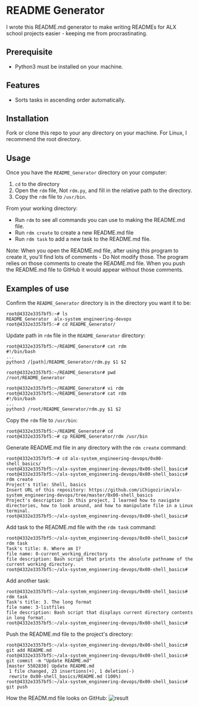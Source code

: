 # README Generator
I wrote this README.md generator to make writing READMEs for ALX school projects easier - keeping me from procrastinating. 

## Prerequisite
- Python3 must be installed on your machine.

## Features
- Sorts tasks in ascending order automatically.

## Installation
Fork or clone this repo to your any directory on your machine. For Linux, I recommend the root directory.

## Usage
Once you have the `README_Generator` directory on your computer:
1. `cd` to the directory
2. Open the `rdm` file, Not `rdm.py`, and fill in the relative path to the directory.
3. Copy the `rdm` file to `/usr/bin`.

From your working directory:
- Run `rdm` to see all commands you can use to making the README.md file.
- Run `rdm create` to create a new README.md file
- Run `rdm task` to add a new task to the README.md file.

Note: When you open the README.md file, after using this program to create it, you'll find lots of comments - Do Not modify those. The program relies on those comments to create the README.md file. When you push the README.md file to GitHub it would appear without those comments.
## Examples of use
Confirm the `README_Generator` directory is in the directory you want it to be:
```
root@4332e3357bf5:~# ls
README_Generator  alx-system_engineering-devops
root@4332e3357bf5:~# cd README_Generator/
```
Update path in `rdm` file in the `README_Generator` directory:
```
root@4332e3357bf5:~/README_Generator# cat rdm
#!/bin/bash
...
python3 /[path]/README_Generator/rdm.py $1 $2

root@4332e3357bf5:~/README_Generator# pwd
/root/README_Generator

root@4332e3357bf5:~/README_Generator# vi rdm
root@4332e3357bf5:~/README_Generator# cat rdm
#!/bin/bash
...
python3 /root/README_Generator/rdm.py $1 $2
```
Copy the `rdm` file to `/usr/bin`:
```
root@4332e3357bf5:~/README_Generator# cd
root@4332e3357bf5:~# cp README_Generator/rdm /usr/bin
```
Generate README.md file in any directory with the `rdm create` command:
```
root@4332e3357bf5:~# cd alx-system_engineering-devops/0x00-shell_basics/
root@4332e3357bf5:~/alx-system_engineering-devops/0x00-shell_basics#
root@4332e3357bf5:~/alx-system_engineering-devops/0x00-shell_basics# rdm create
Project's title: Shell, basics
Insert URL of this repository: https://github.com/iChigozirim/alx-system_engineering-devops/tree/master/0x00-shell_basics
Project's description: In this project, I learned how to navigate directories, how to look around, and how to manipulate file in a Linux terminal.
root@4332e3357bf5:~/alx-system_engineering-devops/0x00-shell_basics#
```
Add task to the README.md file with the `rdm task` command:
```
root@4332e3357bf5:~/alx-system_engineering-devops/0x00-shell_basics# rdm task
Task's title: 0. Where am I?
file name: 0-current_working_directory
file description: Bash script that prints the absolute pathname of the current working directory.
root@4332e3357bf5:~/alx-system_engineering-devops/0x00-shell_basics#
```
Add another task:
```
root@4332e3357bf5:~/alx-system_engineering-devops/0x00-shell_basics# rdm task
Task's title: 3. The long format
file name: 3-listfiles
file description: Bash script that displays current directory contents in long format.
root@4332e3357bf5:~/alx-system_engineering-devops/0x00-shell_basics#
```
Push the README.md file to the project's directory:
```
root@4332e3357bf5:~/alx-system_engineering-devops/0x00-shell_basics# git add README.md
root@4332e3357bf5:~/alx-system_engineering-devops/0x00-shell_basics# git commit -m "Update README.md"
[master 5502830] Update README.md
 1 file changed, 23 insertions(+), 1 deletion(-)
 rewrite 0x00-shell_basics/README.md (100%)
root@4332e3357bf5:~/alx-system_engineering-devops/0x00-shell_basics# git push

```
How the READM.md file looks on GitHub:
![result](https://user-images.githubusercontent.com/88312276/167193436-e05ac1ae-1ea1-44d4-abba-1afe5354fdc7.jpg)
